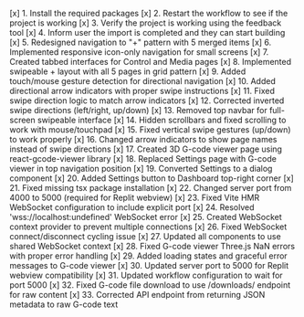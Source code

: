 [x] 1. Install the required packages
[x] 2. Restart the workflow to see if the project is working
[x] 3. Verify the project is working using the feedback tool
[x] 4. Inform user the import is completed and they can start building
[x] 5. Redesigned navigation to "+" pattern with 5 merged items
[x] 6. Implemented responsive icon-only navigation for small screens
[x] 7. Created tabbed interfaces for Control and Media pages
[x] 8. Implemented swipeable + layout with all 5 pages in grid pattern
[x] 9. Added touch/mouse gesture detection for directional navigation
[x] 10. Added directional arrow indicators with proper swipe instructions
[x] 11. Fixed swipe direction logic to match arrow indicators
[x] 12. Corrected inverted swipe directions (left/right, up/down)
[x] 13. Removed top navbar for full-screen swipeable interface
[x] 14. Hidden scrollbars and fixed scrolling to work with mouse/touchpad
[x] 15. Fixed vertical swipe gestures (up/down) to work properly
[x] 16. Changed arrow indicators to show page names instead of swipe directions
[x] 17. Created 3D G-code viewer page using react-gcode-viewer library
[x] 18. Replaced Settings page with G-code viewer in top navigation position
[x] 19. Converted Settings to a dialog component
[x] 20. Added Settings button to Dashboard top-right corner
[x] 21. Fixed missing tsx package installation
[x] 22. Changed server port from 4000 to 5000 (required for Replit webview)
[x] 23. Fixed Vite HMR WebSocket configuration to include explicit port
[x] 24. Resolved 'wss://localhost:undefined' WebSocket error
[x] 25. Created WebSocket context provider to prevent multiple connections
[x] 26. Fixed WebSocket connect/disconnect cycling issue
[x] 27. Updated all components to use shared WebSocket context
[x] 28. Fixed G-code viewer Three.js NaN errors with proper error handling
[x] 29. Added loading states and graceful error messages to G-code viewer
[x] 30. Updated server port to 5000 for Replit webview compatibility
[x] 31. Updated workflow configuration to wait for port 5000
[x] 32. Fixed G-code file download to use /downloads/ endpoint for raw content
[x] 33. Corrected API endpoint from returning JSON metadata to raw G-code text
